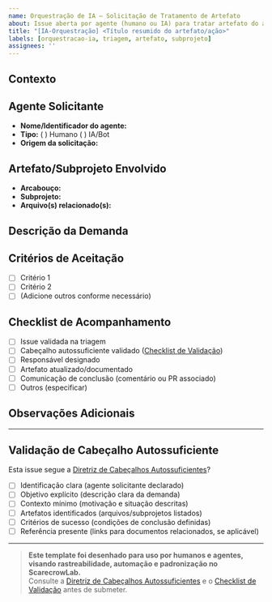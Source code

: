 ```yaml
---
name: Orquestração de IA – Solicitação de Tratamento de Artefato
about: Issue aberta por agente (humano ou IA) para tratar artefato do arcabouço ou subprojetos
title: "[IA-Orquestração] <Título resumido do artefato/ação>"
labels: [orquestracao-ia, triagem, artefato, subprojeto]
assignees: ''
---
```


## Contexto

<!--
Descreva o contexto do artefato, funcionalidade, componente ou processo a ser tratado.
Inclua links para diretórios, arquivos, documentação e/ou artefatos relevantes para rastreabilidade.
-->

## Agente Solicitante

- **Nome/Identificador do agente:** <!-- ex: @operador, @bot-nome, @usuario -->
- **Tipo:** ( ) Humano  ( ) IA/Bot
- **Origem da solicitação:** <!-- Workflow, rotina, evento, manual, etc. -->

## Artefato/Subprojeto Envolvido

- **Arcabouço:** <!-- Ex: .github, templates, checklist, guidelines, etc. -->
- **Subprojeto:** <!-- Nome ou diretório do subprojeto, se aplicável -->
- **Arquivo(s) relacionado(s):** <!-- Caminho(s) relativo(s), se aplicável -->

## Descrição da Demanda

<!--
Explique qual ação/intervenção é necessária.
Exemplos: Atualização de template, inclusão de checklist, revisão de guideline, automação de processo, etc.
Detalhe critérios de aceitação, requisitos e resultados esperados.
-->

## Critérios de Aceitação

- [ ] Critério 1
- [ ] Critério 2
- [ ] (Adicione outros conforme necessário)

## Checklist de Acompanhamento

- [ ] Issue validada na triagem
- [ ] Cabeçalho autossuficiente validado ([Checklist de Validação](../../copilot-diretrizes/CHECKLIST_VALIDACAO_CABECALHOS.md))
- [ ] Responsável designado
- [ ] Artefato atualizado/documentado
- [ ] Comunicação de conclusão (comentário ou PR associado)
- [ ] Outros (especificar)

## Observações Adicionais

<!--
Espaço para comentários extras, links auxiliares, prints, logs ou qualquer dado complementar.
-->

---

## Validação de Cabeçalho Autossuficiente

Esta issue segue a [Diretriz de Cabeçalhos Autossuficientes](../../copilot-diretrizes/diretrizes_cabecalhos_autossuficientes.md)?

- [ ] Identificação clara (agente solicitante declarado)
- [ ] Objetivo explícito (descrição clara da demanda)
- [ ] Contexto mínimo (motivação e situação descritas)
- [ ] Artefatos identificados (arquivos/subprojetos listados)
- [ ] Critérios de sucesso (condições de conclusão definidas)
- [ ] Referência presente (links para documentos relacionados, se aplicável)

---

> **Este template foi desenhado para uso por humanos e agentes, visando rastreabilidade, automação e padronização no ScarecrowLab.**  
> Consulte a [Diretriz de Cabeçalhos Autossuficientes](../../copilot-diretrizes/diretrizes_cabecalhos_autossuficientes.md) e o [Checklist de Validação](../../copilot-diretrizes/CHECKLIST_VALIDACAO_CABECALHOS.md) antes de submeter.
